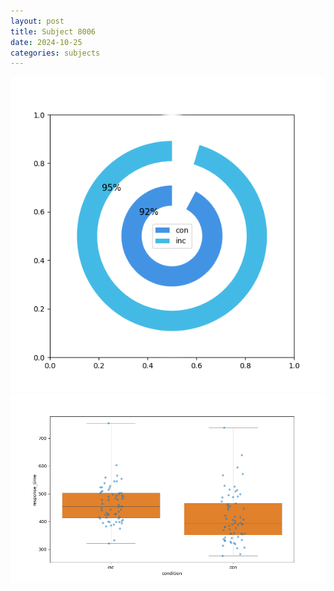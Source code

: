 ```yaml
---
layout: post
title: Subject 8006
date: 2024-10-25
categories: subjects
---
```


![](data/8006/run-2/8006_accuracy_by_condition.png)
![](data/8006/run-2/8006_rt.png)
